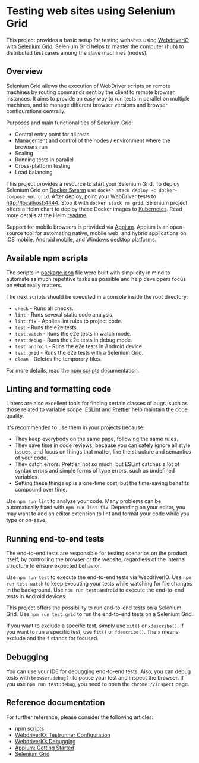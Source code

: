 # Testing web sites using Selenium Grid

This project provides a basic setup for testing websites using [WebdriverIO](https://webdriver.io/) with [Selenium Grid](https://www.selenium.dev/documentation/grid/).
Selenium Grid helps to master the computer (hub) to distributed test cases among the slave machines (nodes).

## Overview

Selenium Grid allows the execution of WebDriver scripts on remote machines by routing commands sent by the client to remote browser instances.
It aims to provide an easy way to run tests in parallel on multiple machines, and to manage different browser versions and browser configurations centrally.

Purposes and main functionalities of Selenium Grid:

- Central entry point for all tests
- Management and control of the nodes / environment where the browsers run
- Scaling
- Running tests in parallel
- Cross-platform testing
- Load balancing

This project provides a resource to start your Selenium Grid.
To deploy Selenium Grid on [Docker Swarm](https://docs.docker.com/engine/swarm/) use `docker stack deploy -c docker-compose.yml grid`.
After deploy, point your WebDriver tests to <http://localhost:4444>.
Stop it with `docker stack rm grid`.
Selenium project offers a Helm chart to deploy these Docker images to [Kubernetes](https://kubernetes.io/).
Read more details at the Helm [readme](https://github.com/SeleniumHQ/docker-selenium/blob/trunk/chart/selenium-grid/README.md).

Support for mobile browsers is provided via [Appium](https://appium.io/).
Appium is an open-source tool for automating native, mobile web, and hybrid applications on iOS mobile, Android mobile, and Windows desktop platforms.

## Available npm scripts

The scripts in [package.json](package.json) file were built with simplicity in mind to automate as much repetitive tasks as possible and help developers focus on what really matters.

The next scripts should be executed in a console inside the root directory:

- `check` - Runs all checks.
- `lint` - Runs several static code analysis.
- `lint:fix` - Applies lint rules to project code.
- `test` - Runs the e2e tests.
- `test:watch` - Runs the e2e tests in watch mode.
- `test:debug` - Runs the e2e tests in debug mode.
- `test:android` - Runs the e2e tests in Android device.
- `test:grid` - Runs the e2e tests with a Selenium Grid.
- `clean` - Deletes the temporary files.

For more details, read the [npm scripts](https://docs.npmjs.com/cli/v8/using-npm/scripts) documentation.

## Linting and formatting code

Linters are also excellent tools for finding certain classes of bugs, such as those related to variable scope.
[ESLint](https://eslint.org/) and [Prettier](https://prettier.io/) help maintain the code quality.

It's recommended to use them in your projects because:

- They keep everybody on the same page, following the same rules.
- They save time in code reviews, because you can safely ignore all style issues, and focus on things that matter, like the structure and semantics of your code.
- They catch errors. Prettier, not so much, but ESLint catches a lot of syntax errors and simple forms of type errors, such as undefined variables.
- Setting these things up is a one-time cost, but the time-saving benefits compound over time.

Use `npm run lint` to analyze your code. Many problems can be automatically fixed with `npm run lint:fix`.
Depending on your editor, you may want to add an editor extension to lint and format your code while you type or on-save.

## Running end-to-end tests

The end-to-end tests are responsible for testing scenarios on the product itself, by controlling the browser or the website, regardless of the internal structure to ensure expected behavior.

Use `npm run test` to execute the end-to-end tests via WebdriverIO.
Use `npm run test:watch` to keep executing your tests while watching for file changes in the background.
Use `npm run test:android` to execute the end-to-end tests in Android devices.

This project offers the possibility to run end-to-end tests on a Selenium Grid.
Use `npm run test:grid` to run the end-to-end tests on a Selenium Grid.

If you want to exclude a specific test, simply use `xit()` or `xdescribe()`.
If you want to run a specific test, use `fit()` or `fdescribe()`.
The `x` means exclude and the `f` stands for focused.

## Debugging

You can use your IDE for debugging end-to-end tests.
Also, you can debug tests with `browser.debug()` to pause your test and inspect the browser.
If you use `npm run test:debug`, you need to open the `chrome://inspect` page.

## Reference documentation

For further reference, please consider the following articles:

- [npm scripts](https://docs.npmjs.com/cli/v8/using-npm/scripts)
- [WebdriverIO: Testrunner Configuration](https://webdriver.io/docs/configurationfile)
- [WebdriverIO: Debugging](https://webdriver.io/docs/debugging)
- [Appium: Getting Started](https://appium.io/docs/en/about-appium/getting-started/)
- [Selenium Grid](https://www.selenium.dev/documentation/grid/)
